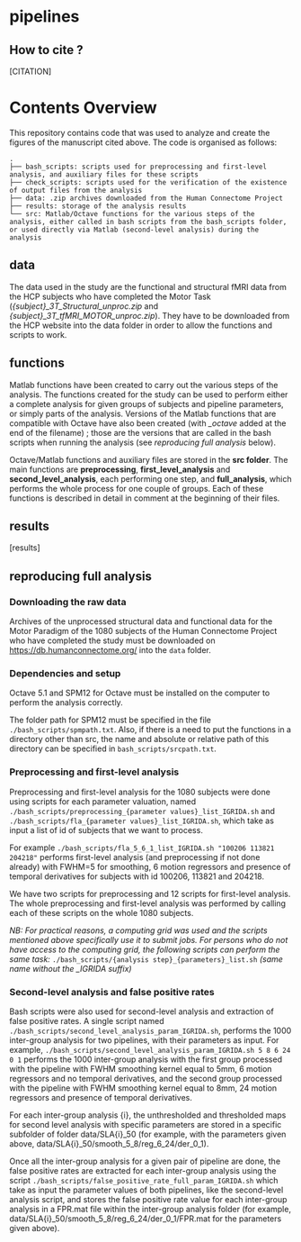 # pipelines



## How to cite ?

[CITATION]

# Contents Overview
This repository contains code that was used to analyze and create the figures of the manuscript cited above. The code is organised as follows:

```
.
├── bash_scripts: scripts used for preprocessing and first-level analysis, and auxiliary files for these scripts
├── check_scripts: scripts used for the verification of the existence of output files from the analysis
├── data: .zip archives downloaded from the Human Connectome Project
├── results: storage of the analysis results
└── src: Matlab/Octave functions for the various steps of the analysis, either called in bash scripts from the bash_scripts folder, or used directly via Matlab (second-level analysis) during the analysis
```

## data

The data used in the study are the functional and structural fMRI data from the HCP subjects who have completed the Motor Task (*{subject}\_3T_Structural_unproc.zip* and *{subject}\_3T_tfMRI_MOTOR_unproc.zip*). They have to be downloaded from the HCP website into the data folder in order to allow the functions and scripts to work.

## functions

Matlab functions have been created to carry out the various steps of the analysis. The functions created for the study can be used to perform either a complete analysis for given groups of subjects and pipeline parameters, or simply parts of the analysis. Versions of the Matlab functions that are compatible with Octave have also been created (with *\_octave* added at the end of the filename) ; those are the versions that are called in the bash scripts when running the analysis (see *reproducing full analysis* below).

Octave/Matlab functions and auxiliary files are stored in the **src folder**. The main functions are **preprocessing**, **first_level_analysis** and **second_level_analysis**, each performing one step, and **full_analysis**, which performs the whole process for one couple of groups. Each of these functions is described in detail in comment at the beginning of their files.

## results

[results]

## reproducing full analysis

### Downloading the raw data

Archives of the unprocessed structural data and functional data for the Motor Paradigm of the 1080 subjects of the Human Connectome Project who have completed the study must be downloaded on https://db.humanconnectome.org/ into the `data` folder.

### Dependencies and setup
Octave 5.1 and SPM12 for Octave must be installed on the computer to perform the analysis correctly.

The folder path for SPM12 must be specified in the file `./bash_scripts/spmpath.txt`. Also, if there is a need to put the functions in a directory other than src, the name and absolute or relative path of this directory can be specified in `bash_scripts/srcpath.txt`.


### Preprocessing and first-level analysis

Preprocessing and first-level analysis for the 1080 subjects were done using scripts for each parameter valuation, named `./bash_scripts/preprocessing_{parameter values}_list_IGRIDA.sh` and `./bash_scripts/fla_{parameter values}_list_IGRIDA.sh`, which take as input a list of id of subjects that we want to process.

For example `./bash_scripts/fla_5_6_1_list_IGRIDA.sh "100206 113821 204218"` performs first-level analysis (and preprocessing if not done already) with FWHM=5 for smoothing, 6 motion regressors and presence of temporal derivatives for subjects with id 100206, 113821 and 204218.

We have two scripts for preprocessing and 12 scripts for first-level analysis. The whole preprocessing and first-level analysis was performed by calling each of these scripts on the whole 1080 subjects.

*NB: For practical reasons, a computing grid was used and the scripts mentioned above specifically use it to submit jobs. For persons who do not have access to the computing grid, the following scripts can perform the same task:* `./bash_scripts/{analysis step}_{parameters}_list.sh` *(same name without the _IGRIDA suffix)*

### Second-level analysis and false positive rates

Bash scripts were also used for second-level analysis and extraction of false positive rates. A single script named `./bash_scripts/second_level_analysis_param_IGRIDA.sh`, performs the 1000 inter-group analysis for two pipelines, with their parameters as input. For example, `./bash_scripts/second_level_analysis_param_IGRIDA.sh 5 8 6 24 0 1` performs the 1000 inter-group analysis with the first group processed with the pipeline with FWHM smoothing kernel equal to 5mm, 6 motion regressors and no temporal derivatives, and the second group processed with the pipeline with FWHM smoothing kernel equal to 8mm, 24 motion regressors and presence of temporal derivatives.

For each inter-group analysis {i}, the unthresholded and thresholded maps for second level analysis with specific parameters are stored in a specific subfolder of folder data/SLA{i}\_50 (for example, with the parameters given above, data/SLA{i}\_50/smooth\_5\_8/reg\_6\_24/der\_0\_1).

Once all the inter-group analysis for a given pair of pipeline are done, the false positive rates are extracted for each inter-group analysis using the script `./bash_scripts/false_positive_rate_full_param_IGRIDA.sh` which take as input the parameter values of both pipelines, like the second-level analysis script, and stores the false positive rate value for each inter-group analysis in a FPR.mat file within the inter-group analysis folder (for example, data/SLA{i}\_50/smooth\_5\_8/reg\_6\_24/der\_0\_1/FPR.mat for the parameters given above).
